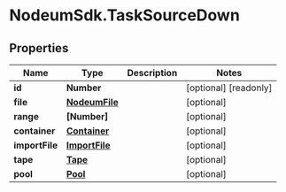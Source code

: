 # NodeumSdk.TaskSourceDown

## Properties

Name | Type | Description | Notes
------------ | ------------- | ------------- | -------------
**id** | **Number** |  | [optional] [readonly] 
**file** | [**NodeumFile**](NodeumFile.md) |  | [optional] 
**range** | **[Number]** |  | [optional] 
**container** | [**Container**](Container.md) |  | [optional] 
**importFile** | [**ImportFile**](ImportFile.md) |  | [optional] 
**tape** | [**Tape**](Tape.md) |  | [optional] 
**pool** | [**Pool**](Pool.md) |  | [optional] 



